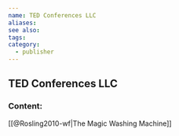 ```yaml
---
name: TED Conferences LLC
aliases:
see also:
tags:
category:
  - publisher
---
```


## TED Conferences LLC

### Content:
[[@Rosling2010-wf|The Magic Washing Machine]]